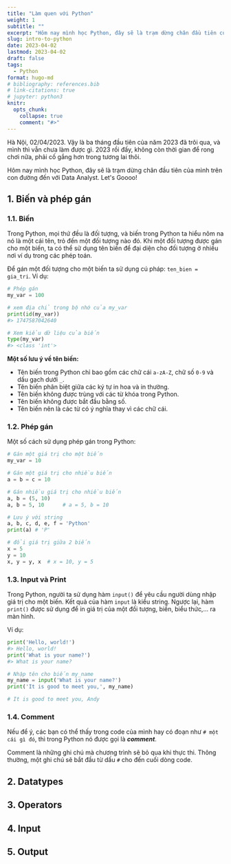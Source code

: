 ```yaml
---
title: "Làm quen với Python"
weight: 1
subtitle: ""
excerpt: "Hôm nay mình học Python, đây sẽ là trạm dừng chân đầu tiên của mình trên con đường đến với Data Analyst. Let's Goooo!"
slug: intro-to-python
date: 2023-04-02
lastmod: 2023-04-02
draft: false
tags:
  - Python
format: hugo-md
# bibliography: references.bib
# link-citations: true
# jupyter: python3
knitr:
  opts_chunk:
    collapse: true
    comment: "#>"
---
```


Hà Nội, 02/04/2023. Vậy là ba tháng đầu tiên của năm 2023 đã trôi qua, và mình thì vẫn chưa làm được gì. 2023 rồi đấy, không còn thời gian để rong chơi nữa, phải cố gắng hơn trong tương lai thôi.

Hôm nay mình học Python, đây sẽ là trạm dừng chân đầu tiên của mình trên con đường đến với Data Analyst. Let's Goooo!

## 1. Biến và phép gán

### 1.1. Biến

Trong Python, mọi thứ đều là đối tượng, và biến trong Python ta hiểu nôm na nó là một cái tên, trỏ đến một đối tượng nào đó. Khi một đối tượng được gán cho một biến, ta có thể sử dụng tên biến để đại diện cho đối tượng ở nhiều nơi ví dụ trong các phép toán.

Để gán một đối tượng cho một biến ta sử dụng cú pháp: `ten_bien = gia_tri`. Ví dụ:

``` python
# Phép gán
my_var = 100

# xem địa chỉ trong bộ nhớ của my_var
print(id(my_var))
#> 1747587042640
```

``` python
# Xem kiểu dữ liệu của biến
type(my_var)
#> <class 'int'>
```

**Một số lưu ý về tên biến:**

-   Tên biến trong Python chỉ bao gồm các chữ cái `a-zA-Z`, chữ số `0-9` và dấu gạch dưới `_`.
-   Tên biến phân biệt giữa các ký tự in hoa và in thường.
-   Tên biến không được trùng với các từ khóa trong Python.
-   Tên biến không được bắt đầu bằng số.
-   Tên biến nên là các từ có ý nghĩa thay vì các chữ cái.

### 1.2. Phép gán

Một số cách sử dụng phép gán trong Python:

``` python
# Gán một giá trị cho một biến
my_var = 10

# Gán một giá trị cho nhiều biến
a = b = c = 10

# Gán nhiều giá trị cho nhiều biến
a, b = (5, 10)
a, b = 5, 10      # a = 5, b = 10

# Lưu ý với string
a, b, c, d, e, f = 'Python'
print(a) # 'P'

# đổi giá trị giữa 2 biến
x = 5
y = 10
x, y = y, x  # x = 10, y = 5
```

### 1.3. Input và Print

Trong Python, người ta sử dụng hàm `input()` để yêu cầu người dùng nhập giá trị cho một biến. Kết quả của hàm `input` là kiểu string. Ngược lại, hàm `print()` được sử dụng để in giá trị của một đối tượng, biến, biểu thức,... ra màn hình.

Ví dụ:

``` python
print('Hello, world!')
#> Hello, world!
print('What is your name?')
#> What is your name?
```

``` python
# Nhập tên cho biến my_name
my_name = input('What is your name?')
print('It is good to meet you,', my_name)
```

``` python
# It is good to meet you, Andy
```

### 1.4. Comment

Nếu để ý, các bạn có thể thấy trong code của mình hay có đoạn như `# một cái gì đó`, thì trong Python nó được gọi là ***comment***.

Comment là những ghi chú mà chương trình sẽ bỏ qua khi thực thi. Thông thường, một ghi chú sẽ bắt đầu từ dấu `#` cho đến cuối dòng code.

## 2. Datatypes

## 3. Operators

## 4. Input

## 5. Output
